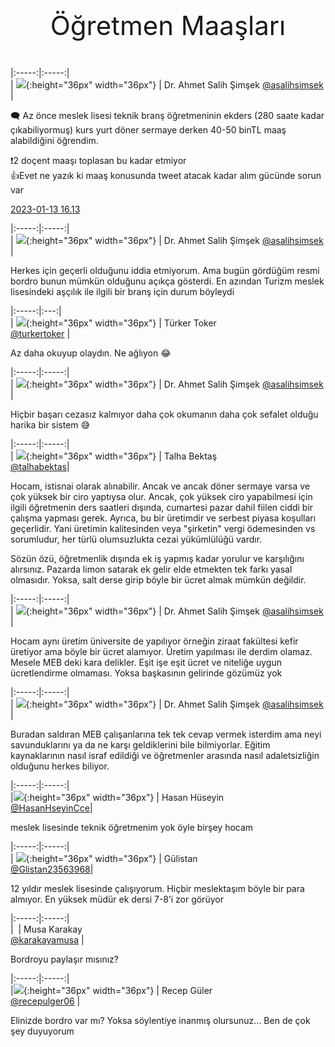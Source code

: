 <link href="../styles.css" rel="stylesheet"> 

<center><p class="fash" style="font-size:3em"> Öğretmen Maaşları </p></center>

|:-----:|:-----:|  
|  ![](https://pbs.twimg.com/profile_images/1577979975180894209/Y7J7MloD.jpg){:height="36px" width="36px"} | Dr. Ahmet  Salih  Şimşek [@asalihsimsek](https://twitter.com/asalihsimsek) |

🗨️ Az önce meslek lisesi teknik branş öğretmeninin ekders (280 saate kadar çıkabiliyormuş) kurs yurt döner sermaye derken 40-50 binTL maaş alabildiğini öğrendim.   

❗️2 doçent maaşı toplasan bu kadar etmiyor   
👍Evet ne yazık ki maaş konusunda tweet atacak kadar alım gücünde sorun var  

[2023-01-13 16.13](https://twitter.com/asalihsimsek/status/1613886884110893057)

[](https://twitter.com/asalihsimsek/status/1613963517534818304)

|:-----:|:-----:|  
|  ![](https://pbs.twimg.com/profile_images/1577979975180894209/Y7J7MloD.jpg){:height="36px" width="36px"} | Dr. Ahmet  Salih  Şimşek [@asalihsimsek](https://twitter.com/asalihsimsek) |

Herkes için geçerli olduğunu iddia etmiyorum. Ama bugün gördüğüm resmi bordro bunun mümkün olduğunu açıkça gösterdi. En azından Turizm meslek lisesindeki aşçılık ile ilgili bir branş için durum böyleydi

[](https://twitter.com/turkertoker/status/1613944082866343936)

|:-----:|:---:|  
| ![](https://pbs.twimg.com/profile_images/1598456574040752128/GMPJdQA9.jpg){:height="36px" width="36px"} | Türker Toker <br/> [@turkertoker](https://twitter.com/turkertoker) |

Az daha okuyup olaydın. Ne ağlıyon 😂

[](https://twitter.com/asalihsimsek/status/1613963770782515201)

|:-----:|:-----:|  
|  ![](https://pbs.twimg.com/profile_images/1577979975180894209/Y7J7MloD.jpg){:height="36px" width="36px"} | Dr. Ahmet  Salih  Şimşek [@asalihsimsek](https://twitter.com/asalihsimsek) |

Hiçbir başarı cezasız kalmıyor daha çok okumanın daha çok sefalet olduğu harika bir sistem 😅

[](https://twitter.com/talhabektas/status/1613968188907159552)

|:-----:|:-----:|  
| ![](https://pbs.twimg.com/profile_images/1541806763535749120/VfxxbLgF.jpg){:height="36px" width="36px"} | Talha Bektaş <br/> [@talhabektas](https://twitter.com/talhabektas)|

Hocam, istisnai olarak alınabilir. Ancak ve ancak döner sermaye varsa ve çok yüksek bir ciro yaptıysa olur. Ancak, çok yüksek ciro yapabilmesi için ilgili öğretmenin ders saatleri dışında, cumartesi pazar dahil fiilen ciddi bir çalışma yapması gerek. Ayrıca, bu bir üretimdir  ve serbest piyasa koşulları geçerlidir. Yani üretimin kalitesinden veya "şirketin" vergi ödemesinden vs sorumludur, her türlü olumsuzlukta cezai yükümlülüğü vardır.  

Sözün özü, öğretmenlik dışında ek iş yapmış kadar yorulur ve karşılığını alırsınız. Pazarda limon satarak ek gelir elde etmekten tek farkı yasal olmasıdır. Yoksa, salt derse girip böyle bir ücret almak mümkün değildir.

[](https://twitter.com/asalihsimsek/status/1613969772852412436)

|:-----:|:-----:|  
|  ![](https://pbs.twimg.com/profile_images/1577979975180894209/Y7J7MloD.jpg){:height="36px" width="36px"} | Dr. Ahmet  Salih  Şimşek [@asalihsimsek](https://twitter.com/asalihsimsek) |

Hocam aynı üretim üniversite de yapılıyor örneğin ziraat fakültesi kefir üretiyor ama böyle bir ücret alamıyor. Üretim yapılması ile derdim olamaz. Mesele MEB deki kara delikler. Eşit işe eşit ücret ve niteliğe uygun ücretlendirme olmaması. Yoksa başkasının gelirinde gözümüz yok

[](https://twitter.com/asalihsimsek/status/1613990417447456787)

|:-----:|:-----:|  
|  ![](https://pbs.twimg.com/profile_images/1577979975180894209/Y7J7MloD.jpg){:height="36px" width="36px"} | Dr. Ahmet  Salih  Şimşek [@asalihsimsek](https://twitter.com/asalihsimsek) |

Buradan saldıran MEB çalışanlarına tek tek cevap vermek isterdim ama neyi savunduklarını ya da ne karşı geldiklerini bile bilmiyorlar. Eğitim kaynaklarının nasıl israf edildiği ve öğretmenler arasında nasıl adaletsizliğin olduğunu herkes biliyor.

[](https://twitter.com/HasanHseyinCce/status/1613953521681928208)

|:-----:|:-----:|  
|![](https://pbs.twimg.com/profile_images/997784439710257158/Fge6yHBf.jpg){:height="36px" width="36px"} | Hasan Hüseyin <br/> [@HasanHseyinCce](https://twitter.com/HasanHseyinCce)|

meslek lisesinde teknik öğretmenim yok öyle birşey hocam

[](https://twitter.com/Glistan23563968/status/1613957219019522056)

|:-----:|:-----:|  
| ![](https://pbs.twimg.com/profile_images/1304141550419693570/ORckr33Y.jpg){:height="36px" width="36px"} | Gülistan <br/> [@Glistan23563968](https://twitter.com/Glistan23563968)|

12 yıldır meslek lisesinde çalışıyorum. Hiçbir meslektaşım böyle bir para almıyor. En yüksek müdür ek dersi 7-8’i zor görüyor

[](https://twitter.com/karakayamusa/status/1613970195155910673)

|:-----:|:-----:|  
| ![<img src="https://pbs.twimg.com/profile_images/682533991686254592/LwzCP28K.jpg" width="10"/>](https://pbs.twimg.com/profile_images/682533991686254592/LwzCP28K.jpg) | Musa Karakay <br/> [@karakayamusa](https://twitter.com/karakayamusa) |

Bordroyu paylaşır mısınız?

[](https://twitter.com/recepulger06/status/1613974430354374665)

|:-----:|:-----:|  
|![](https://pbs.twimg.com/profile_images/1592838080897187841/YLlSCfgM.jpg){:height="36px" width="36px"} | Recep Güler <br/> [@recepulger06](https://twitter.com/recepulger06) |

Elinizde bordro var mı? Yoksa söylentiye inanmış olursunuz... Ben de çok şey duyuyorum
